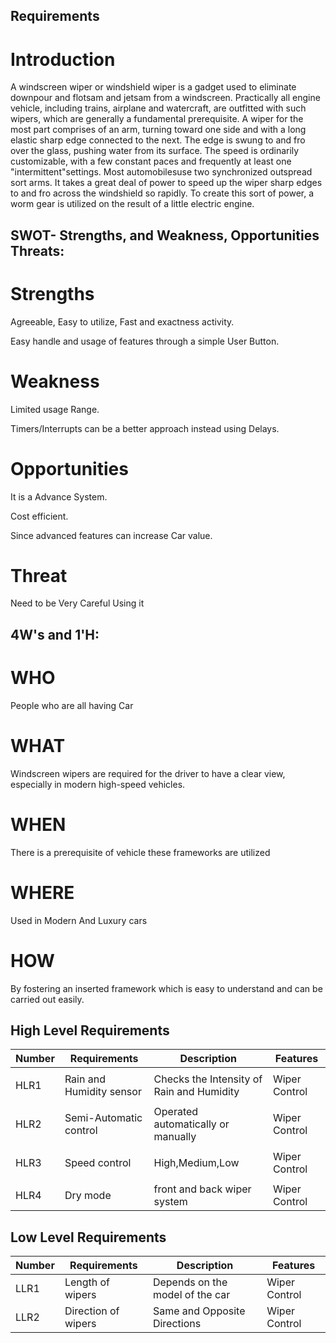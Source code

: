 ## Requirements

# Introduction

A windscreen wiper or windshield wiper is a gadget used to eliminate downpour and flotsam and jetsam from a windscreen. Practically all engine vehicle, including trains, airplane and watercraft, are outfitted with such wipers, which are generally a fundamental prerequisite. A wiper for the most part comprises of an arm, turning toward one side and with a long elastic sharp edge connected to the next. The edge is swung to and fro over the glass, pushing water from its surface. The speed is ordinarily customizable, with a few constant paces and frequently at least one "intermittent"settings. Most automobilesuse two synchronized outspread sort arms. It takes a great deal of power to speed up the wiper sharp edges to and fro across the windshield so rapidly. To create this sort of power, a worm gear is utilized on the result of a little electric engine.

## SWOT- Strengths, and Weakness, Opportunities Threats:

# Strengths

Agreeable, Easy to utilize, Fast and exactness activity.

Easy handle and usage of features through a simple User Button.

# Weakness

Limited usage Range.

Timers/Interrupts can be a better approach instead using Delays.

# Opportunities

It is a Advance System.

Cost efficient.

Since advanced features can increase Car value.


# Threat

Need to be Very Careful Using it

## 4W's and 1'H:

# WHO

People who are all having Car

# WHAT 

Windscreen wipers are required for the driver to have a clear view, especially in modern high-speed vehicles.

# WHEN 

There is a prerequisite of vehicle these frameworks are utilized

# WHERE

Used in Modern And Luxury cars

# HOW 

By fostering an inserted framework which is easy to understand and can be carried out easily.

## High Level Requirements

| Number   | Requirements             | Description | Features |
| -------  | ---------------------    | ---------- |---------- |
|          |                          |
| HLR1     |  Rain and Humidity sensor |  Checks the Intensity of Rain and Humidity | Wiper Control
|          |
| HLR2     |  Semi-Automatic control  |  Operated automatically or manually |Wiper Control
|          |
| HLR3     |  Speed control  | High,Medium,Low  |Wiper Control|
|          |
| HLR4     |   Dry mode |  front and back wiper system  |Wiper Control|

## Low Level Requirements
|Number	| Requirements	| Description	| Features                          |
|------ | --------------| ------------ |-----------------------------       |
| LLR1	 | Length of wipers|	Depends on the model of the car	|  Wiper Control|
| LLR2	 | Direction of wipers|	Same and Opposite Directions |	Wiper Control|
